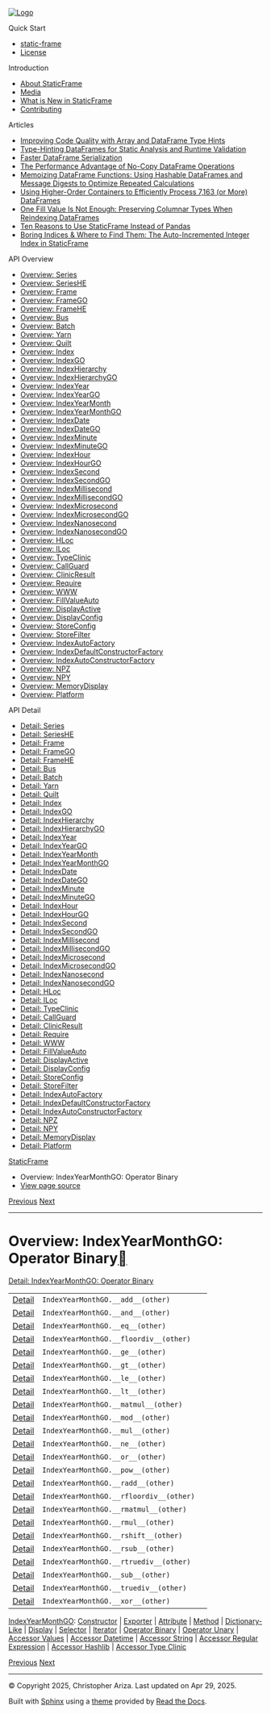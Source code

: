 [![Logo](../_static/sf-logo-web_icon-small.png)](../index.html)

Quick Start

* [static-frame](../readme.html)
* [License](../license.html)

Introduction

* [About StaticFrame](../intro.html)
* [Media](../intro.html#media)
* [What is New in StaticFrame](../new.html)
* [Contributing](../contributing.html)

Articles

* [Improving Code Quality with Array and DataFrame Type Hints](../articles/guard.html)
* [Type-Hinting DataFrames for Static Analysis and Runtime Validation](../articles/ftyping.html)
* [Faster DataFrame Serialization](../articles/serialize.html)
* [The Performance Advantage of No-Copy DataFrame Operations](../articles/no_copy.html)
* [Memoizing DataFrame Functions: Using Hashable DataFrames and Message Digests to Optimize Repeated Calculations](../articles/hash.html)
* [Using Higher-Order Containers to Efficiently Process 7,163 (or More) DataFrames](../articles/uhoc.html)
* [One Fill Value Is Not Enough: Preserving Columnar Types When Reindexing DataFrames](../articles/fill_value.html)
* [Ten Reasons to Use StaticFrame Instead of Pandas](../articles/upgrade.html)
* [Boring Indices & Where to Find Them: The Auto-Incremented Integer Index in StaticFrame](../articles/aiii.html)

API Overview

* [Overview: Series](series.html)
* [Overview: SeriesHE](series_he.html)
* [Overview: Frame](frame.html)
* [Overview: FrameGO](frame_go.html)
* [Overview: FrameHE](frame_he.html)
* [Overview: Bus](bus.html)
* [Overview: Batch](batch.html)
* [Overview: Yarn](yarn.html)
* [Overview: Quilt](quilt.html)
* [Overview: Index](index.html)
* [Overview: IndexGO](index_go.html)
* [Overview: IndexHierarchy](index_hierarchy.html)
* [Overview: IndexHierarchyGO](index_hierarchy_go.html)
* [Overview: IndexYear](index_year.html)
* [Overview: IndexYearGO](index_year_go.html)
* [Overview: IndexYearMonth](index_year_month.html)
* [Overview: IndexYearMonthGO](index_year_month_go.html)
* [Overview: IndexDate](index_date.html)
* [Overview: IndexDateGO](index_date_go.html)
* [Overview: IndexMinute](index_minute.html)
* [Overview: IndexMinuteGO](index_minute_go.html)
* [Overview: IndexHour](index_hour.html)
* [Overview: IndexHourGO](index_hour_go.html)
* [Overview: IndexSecond](index_second.html)
* [Overview: IndexSecondGO](index_second_go.html)
* [Overview: IndexMillisecond](index_millisecond.html)
* [Overview: IndexMillisecondGO](index_millisecond_go.html)
* [Overview: IndexMicrosecond](index_microsecond.html)
* [Overview: IndexMicrosecondGO](index_microsecond_go.html)
* [Overview: IndexNanosecond](index_nanosecond.html)
* [Overview: IndexNanosecondGO](index_nanosecond_go.html)
* [Overview: HLoc](hloc.html)
* [Overview: ILoc](iloc.html)
* [Overview: TypeClinic](type_clinic.html)
* [Overview: CallGuard](call_guard.html)
* [Overview: ClinicResult](clinic_result.html)
* [Overview: Require](require.html)
* [Overview: WWW](www.html)
* [Overview: FillValueAuto](fill_value_auto.html)
* [Overview: DisplayActive](display_active.html)
* [Overview: DisplayConfig](display_config.html)
* [Overview: StoreConfig](store_config.html)
* [Overview: StoreFilter](store_filter.html)
* [Overview: IndexAutoFactory](index_auto_factory.html)
* [Overview: IndexDefaultConstructorFactory](index_default_constructor_factory.html)
* [Overview: IndexAutoConstructorFactory](index_auto_constructor_factory.html)
* [Overview: NPZ](npz.html)
* [Overview: NPY](npy.html)
* [Overview: MemoryDisplay](memory_display.html)
* [Overview: Platform](platform.html)

API Detail

* [Detail: Series](../api_detail/series.html)
* [Detail: SeriesHE](../api_detail/series_he.html)
* [Detail: Frame](../api_detail/frame.html)
* [Detail: FrameGO](../api_detail/frame_go.html)
* [Detail: FrameHE](../api_detail/frame_he.html)
* [Detail: Bus](../api_detail/bus.html)
* [Detail: Batch](../api_detail/batch.html)
* [Detail: Yarn](../api_detail/yarn.html)
* [Detail: Quilt](../api_detail/quilt.html)
* [Detail: Index](../api_detail/index.html)
* [Detail: IndexGO](../api_detail/index_go.html)
* [Detail: IndexHierarchy](../api_detail/index_hierarchy.html)
* [Detail: IndexHierarchyGO](../api_detail/index_hierarchy_go.html)
* [Detail: IndexYear](../api_detail/index_year.html)
* [Detail: IndexYearGO](../api_detail/index_year_go.html)
* [Detail: IndexYearMonth](../api_detail/index_year_month.html)
* [Detail: IndexYearMonthGO](../api_detail/index_year_month_go.html)
* [Detail: IndexDate](../api_detail/index_date.html)
* [Detail: IndexDateGO](../api_detail/index_date_go.html)
* [Detail: IndexMinute](../api_detail/index_minute.html)
* [Detail: IndexMinuteGO](../api_detail/index_minute_go.html)
* [Detail: IndexHour](../api_detail/index_hour.html)
* [Detail: IndexHourGO](../api_detail/index_hour_go.html)
* [Detail: IndexSecond](../api_detail/index_second.html)
* [Detail: IndexSecondGO](../api_detail/index_second_go.html)
* [Detail: IndexMillisecond](../api_detail/index_millisecond.html)
* [Detail: IndexMillisecondGO](../api_detail/index_millisecond_go.html)
* [Detail: IndexMicrosecond](../api_detail/index_microsecond.html)
* [Detail: IndexMicrosecondGO](../api_detail/index_microsecond_go.html)
* [Detail: IndexNanosecond](../api_detail/index_nanosecond.html)
* [Detail: IndexNanosecondGO](../api_detail/index_nanosecond_go.html)
* [Detail: HLoc](../api_detail/hloc.html)
* [Detail: ILoc](../api_detail/iloc.html)
* [Detail: TypeClinic](../api_detail/type_clinic.html)
* [Detail: CallGuard](../api_detail/call_guard.html)
* [Detail: ClinicResult](../api_detail/clinic_result.html)
* [Detail: Require](../api_detail/require.html)
* [Detail: WWW](../api_detail/www.html)
* [Detail: FillValueAuto](../api_detail/fill_value_auto.html)
* [Detail: DisplayActive](../api_detail/display_active.html)
* [Detail: DisplayConfig](../api_detail/display_config.html)
* [Detail: StoreConfig](../api_detail/store_config.html)
* [Detail: StoreFilter](../api_detail/store_filter.html)
* [Detail: IndexAutoFactory](../api_detail/index_auto_factory.html)
* [Detail: IndexDefaultConstructorFactory](../api_detail/index_default_constructor_factory.html)
* [Detail: IndexAutoConstructorFactory](../api_detail/index_auto_constructor_factory.html)
* [Detail: NPZ](../api_detail/npz.html)
* [Detail: NPY](../api_detail/npy.html)
* [Detail: MemoryDisplay](../api_detail/memory_display.html)
* [Detail: Platform](../api_detail/platform.html)

[StaticFrame](../index.html)

* Overview: IndexYearMonthGO: Operator Binary
* [View page source](../_sources/api_overview/index_year_month_go-operator_binary.rst.txt)

[Previous](index_year_month_go-iterator.html "Overview: IndexYearMonthGO: Iterator")
[Next](index_year_month_go-operator_unary.html "Overview: IndexYearMonthGO: Operator Unary")

---

# Overview: IndexYearMonthGO: Operator Binary[](#overview-indexyearmonthgo-operator-binary "Link to this heading")

[Detail: IndexYearMonthGO: Operator Binary](../api_detail/index_year_month_go-operator_binary.html#api-detail-indexyearmonthgo-operator-binary)

|  |  |  |
| --- | --- | --- |
| [Detail](../api_detail/index_year_month_go-operator_binary.html#api-sig-indexyearmonthgo-add) | `IndexYearMonthGO.__add__(other)` |  |
| [Detail](../api_detail/index_year_month_go-operator_binary.html#api-sig-indexyearmonthgo-and) | `IndexYearMonthGO.__and__(other)` |  |
| [Detail](../api_detail/index_year_month_go-operator_binary.html#api-sig-indexyearmonthgo-eq) | `IndexYearMonthGO.__eq__(other)` |  |
| [Detail](../api_detail/index_year_month_go-operator_binary.html#api-sig-indexyearmonthgo-floordiv) | `IndexYearMonthGO.__floordiv__(other)` |  |
| [Detail](../api_detail/index_year_month_go-operator_binary.html#api-sig-indexyearmonthgo-ge) | `IndexYearMonthGO.__ge__(other)` |  |
| [Detail](../api_detail/index_year_month_go-operator_binary.html#api-sig-indexyearmonthgo-gt) | `IndexYearMonthGO.__gt__(other)` |  |
| [Detail](../api_detail/index_year_month_go-operator_binary.html#api-sig-indexyearmonthgo-le) | `IndexYearMonthGO.__le__(other)` |  |
| [Detail](../api_detail/index_year_month_go-operator_binary.html#api-sig-indexyearmonthgo-lt) | `IndexYearMonthGO.__lt__(other)` |  |
| [Detail](../api_detail/index_year_month_go-operator_binary.html#api-sig-indexyearmonthgo-matmul) | `IndexYearMonthGO.__matmul__(other)` |  |
| [Detail](../api_detail/index_year_month_go-operator_binary.html#api-sig-indexyearmonthgo-mod) | `IndexYearMonthGO.__mod__(other)` |  |
| [Detail](../api_detail/index_year_month_go-operator_binary.html#api-sig-indexyearmonthgo-mul) | `IndexYearMonthGO.__mul__(other)` |  |
| [Detail](../api_detail/index_year_month_go-operator_binary.html#api-sig-indexyearmonthgo-ne) | `IndexYearMonthGO.__ne__(other)` |  |
| [Detail](../api_detail/index_year_month_go-operator_binary.html#api-sig-indexyearmonthgo-or) | `IndexYearMonthGO.__or__(other)` |  |
| [Detail](../api_detail/index_year_month_go-operator_binary.html#api-sig-indexyearmonthgo-pow) | `IndexYearMonthGO.__pow__(other)` |  |
| [Detail](../api_detail/index_year_month_go-operator_binary.html#api-sig-indexyearmonthgo-radd) | `IndexYearMonthGO.__radd__(other)` |  |
| [Detail](../api_detail/index_year_month_go-operator_binary.html#api-sig-indexyearmonthgo-rfloordiv) | `IndexYearMonthGO.__rfloordiv__(other)` |  |
| [Detail](../api_detail/index_year_month_go-operator_binary.html#api-sig-indexyearmonthgo-rmatmul) | `IndexYearMonthGO.__rmatmul__(other)` |  |
| [Detail](../api_detail/index_year_month_go-operator_binary.html#api-sig-indexyearmonthgo-rmul) | `IndexYearMonthGO.__rmul__(other)` |  |
| [Detail](../api_detail/index_year_month_go-operator_binary.html#api-sig-indexyearmonthgo-rshift) | `IndexYearMonthGO.__rshift__(other)` |  |
| [Detail](../api_detail/index_year_month_go-operator_binary.html#api-sig-indexyearmonthgo-rsub) | `IndexYearMonthGO.__rsub__(other)` |  |
| [Detail](../api_detail/index_year_month_go-operator_binary.html#api-sig-indexyearmonthgo-rtruediv) | `IndexYearMonthGO.__rtruediv__(other)` |  |
| [Detail](../api_detail/index_year_month_go-operator_binary.html#api-sig-indexyearmonthgo-sub) | `IndexYearMonthGO.__sub__(other)` |  |
| [Detail](../api_detail/index_year_month_go-operator_binary.html#api-sig-indexyearmonthgo-truediv) | `IndexYearMonthGO.__truediv__(other)` |  |
| [Detail](../api_detail/index_year_month_go-operator_binary.html#api-sig-indexyearmonthgo-xor) | `IndexYearMonthGO.__xor__(other)` |  |

[IndexYearMonthGO](index_year_month_go.html#api-overview-indexyearmonthgo): [Constructor](index_year_month_go-constructor.html#api-overview-indexyearmonthgo-constructor) | [Exporter](index_year_month_go-exporter.html#api-overview-indexyearmonthgo-exporter) | [Attribute](index_year_month_go-attribute.html#api-overview-indexyearmonthgo-attribute) | [Method](index_year_month_go-method.html#api-overview-indexyearmonthgo-method) | [Dictionary-Like](index_year_month_go-dictionary_like.html#api-overview-indexyearmonthgo-dictionary-like) | [Display](index_year_month_go-display.html#api-overview-indexyearmonthgo-display) | [Selector](index_year_month_go-selector.html#api-overview-indexyearmonthgo-selector) | [Iterator](index_year_month_go-iterator.html#api-overview-indexyearmonthgo-iterator) | [Operator Binary](#api-overview-indexyearmonthgo-operator-binary) | [Operator Unary](index_year_month_go-operator_unary.html#api-overview-indexyearmonthgo-operator-unary) | [Accessor Values](index_year_month_go-accessor_values.html#api-overview-indexyearmonthgo-accessor-values) | [Accessor Datetime](index_year_month_go-accessor_datetime.html#api-overview-indexyearmonthgo-accessor-datetime) | [Accessor String](index_year_month_go-accessor_string.html#api-overview-indexyearmonthgo-accessor-string) | [Accessor Regular Expression](index_year_month_go-accessor_regular_expression.html#api-overview-indexyearmonthgo-accessor-regular-expression) | [Accessor Hashlib](index_year_month_go-accessor_hashlib.html#api-overview-indexyearmonthgo-accessor-hashlib) | [Accessor Type Clinic](index_year_month_go-accessor_type_clinic.html#api-overview-indexyearmonthgo-accessor-type-clinic)

[Previous](index_year_month_go-iterator.html "Overview: IndexYearMonthGO: Iterator")
[Next](index_year_month_go-operator_unary.html "Overview: IndexYearMonthGO: Operator Unary")

---

© Copyright 2025, Christopher Ariza.
Last updated on Apr 29, 2025.

Built with [Sphinx](https://www.sphinx-doc.org/) using a
[theme](https://github.com/readthedocs/sphinx_rtd_theme)
provided by [Read the Docs](https://readthedocs.org).